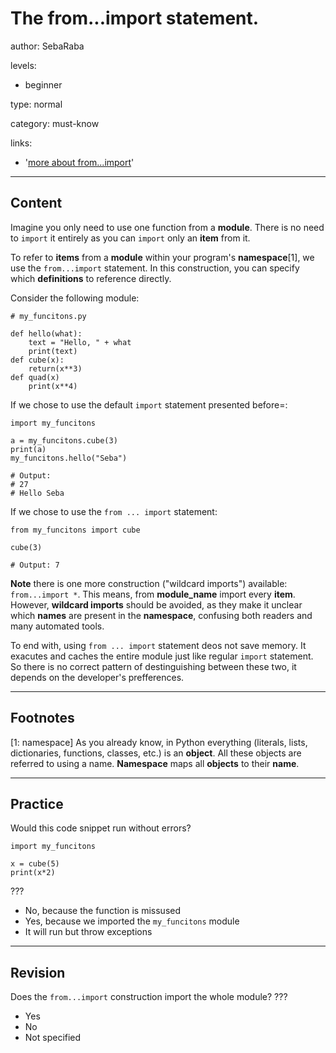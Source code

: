 # The from...import statement.
author: SebaRaba

levels:

  - beginner

type: normal

category: must-know

links:

  - '[more about from...import](https://www.tutorialspoint.com/python3/python_modules.htm)'

---
## Content

Imagine you only need to use one function from a **module**. There is no need to `import` it entirely as you can `import` only an **item** from it.

To refer to **items** from a **module** within your program's **namespace**[1], we use the `from...import` statement.
In this construction, you can specify which **definitions** to reference directly.

Consider the following module:

```
# my_funcitons.py

def hello(what):
    text = "Hello, " + what
    print(text)
def cube(x):
    return(x**3)
def quad(x)
    print(x**4)
```

If we chose to use the default `import` statement presented before=:

```
import my_funcitons

a = my_funcitons.cube(3)
print(a)
my_funcitons.hello("Seba")

# Output:
# 27
# Hello Seba
```

If we chose to use the `from ... import` statement:

```
from my_funcitons import cube

cube(3)

# Output: 7
```

**Note** there is one more construction ("wildcard imports") available: `from...import *`. This means, from **module_name** import every **item**. However, **wildcard imports** should be avoided, as they make it unclear which **names** are present in the **namespace**, confusing both readers and many automated tools.

To end with, using `from ... import` statement deos not save memory. It exacutes and caches the entire module just like regular `import` statement. So there is no correct pattern of destinguishing between these two, it depends on the developer's prefferences.

---
## Footnotes

[1: namespace]
As you already know, in Python everything (literals, lists, dictionaries, functions, classes, etc.)  is an **object**. All these objects are referred to using a name. **Namespace** maps all **objects** to their **name**.

---
## Practice

Would this code snippet run without errors?
```
import my_funcitons

x = cube(5)
print(x*2)
```
???

* No, because the function is missused
* Yes, because we imported the `my_funcitons` module
* It will run but throw exceptions


---
## Revision

Does the `from...import` construction import the whole module?
???

* Yes
* No
* Not specified
